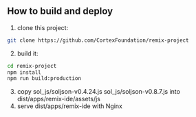 ## How to build and deploy
1. clone this project:
```bash
git clone https://github.com/CortexFoundation/remix-project
```
2. build it:
```bash
cd remix-project
npm install
npm run build:production
```
3. copy sol_js/soljson-v0.4.24.js sol_js/soljson-v0.8.7.js into dist/apps/remix-ide/assets/js
4. serve dist/apps/remix-ide with Nginx
